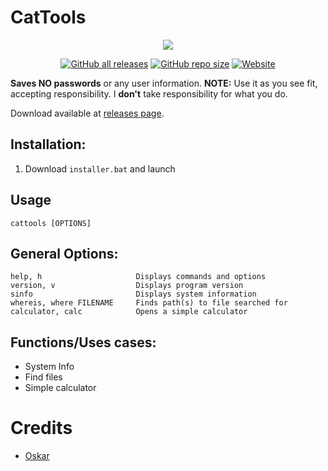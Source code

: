 
# CatTools
<p align="center">
  <a href="https://sneaky.pink">
    <img src="https://sneaky.pink/cattoolsbanner.png"></a>
</p>
<p align="center">
<a href="https://github.com/MageSneaky/CatTools/releases"><img alt="GitHub all releases" src="https://img.shields.io/github/downloads/MageSneaky/CatTools/total?color=pink&label=Downloads&logo=github&style=flat-square"></a>
<a href="https://github.com/MageSneaky/CatTools"><img alt="GitHub repo size" src="https://img.shields.io/github/repo-size/MageSneaky/CatTools?color=pink&label=Repo%20Size&logo=github&style=flat-square"></a>
<a href="https://sneaky.pink"><img alt="Website" src="https://img.shields.io/website?down_color=pink&down_message=sneaky.pink&label=Website&up_color=pink&up_message=sneaky.pink&url=https%3A%2F%2Fsneaky.pink"></a>
</p>

**Saves NO passwords** or any user information.
**NOTE:** Use it as you see fit, accepting responsibility. I  **don't** take responsibility for what you do.

Download available at [releases page](https://github.com/MageSneaky/CatTools/releases).

## Installation:
1. Download `installer.bat` and launch

## Usage
    cattools [OPTIONS]
## General Options:
    help, h                     Displays commands and options
    version, v                  Displays program version
    sinfo                       Displays system information
    whereis, where FILENAME     Finds path(s) to file searched for
    calculator, calc            Opens a simple calculator

## Functions/Uses cases:
- System Info
- Find files
- Simple calculator

# Credits
- <a href="https://github.com/OskarLindgren">Oskar</a>
